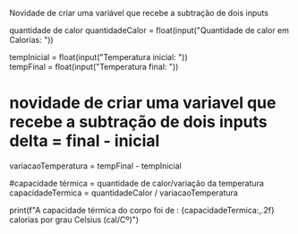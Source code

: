 Novidade de criar uma variável que recebe a subtração de dois inputs

quantidade de calor
quantidadeCalor = float(input("Quantidade de calor em Calorias: ")) 

tempInicial = float(input("Temperatura inicial: ")) 	
tempFinal = float(input("Temperatura final: ")) 	

# novidade de criar uma variavel que recebe  a subtração de dois inputs delta = final - inicial	
variacaoTemperatura = tempFinal - tempInicial

#capacidade térmica = quantidade de calor/variação da temperatura
capacidadeTermica = quantidadeCalor / variacaoTemperatura

print(f"A capacidade térmica do corpo foi de : {capacidadeTermica:,.2f} calorias por grau Celsius (cal/Cº)")
